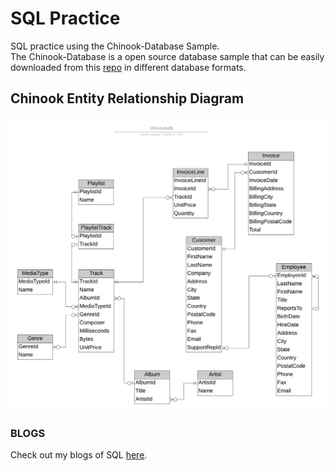 # SQL Practice
SQL practice using the Chinook-Database Sample.
<br/>
The Chinook-Database is a open source database sample that can be easily downloaded from this <a href="https://github.com/lerocha/chinook-database">repo</a> in different database formats. 

## Chinook Entity Relationship Diagram 

![Alt text](images/chinook_erd.png?raw=true "Title")

### BLOGS
Check out my blogs of SQL <a href="https://medium.com/@mandoiwanaga08">here</a>.
